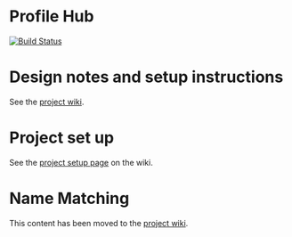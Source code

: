 # Profile Hub
[![Build Status](https://travis-ci.org/AtlasOfLivingAustralia/profile-hub.svg?branch=master)](https://travis-ci.org/AtlasOfLivingAustralia/profile-hub)

# Design notes and setup instructions

See the [project wiki](https://github.com/AtlasOfLivingAustralia/profile-hub/wiki/).

# Project set up

See the [project setup page](https://github.com/AtlasOfLivingAustralia/profile-hub/wiki/Project-Setup) on the wiki.

# Name Matching

This content has been moved to the [project wiki](https://github.com/AtlasOfLivingAustralia/profile-hub/wiki/Name-Matching).